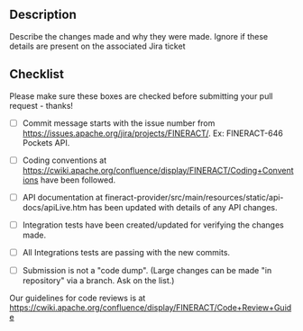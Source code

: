 ## Description
Describe the changes made and why they were made. Ignore if these details are present on the associated Jira ticket

## Checklist
Please make sure these boxes are checked before submitting your pull request - thanks!

- [ ] Commit message starts with the issue number from https://issues.apache.org/jira/projects/FINERACT/. Ex: FINERACT-646 Pockets API.

- [ ] Coding conventions at https://cwiki.apache.org/confluence/display/FINERACT/Coding+Conventions have been followed.

- [ ] API documentation at fineract-provider/src/main/resources/static/api-docs/apiLive.htm has been updated with details of any API changes.

- [ ] Integration tests have been created/updated for verifying the changes made.

- [ ] All Integrations tests are passing with the new commits.

- [ ] Submission is not a "code dump".  (Large changes can be made "in repository" via a branch.  Ask on the list.)

Our guidelines for code reviews is at https://cwiki.apache.org/confluence/display/FINERACT/Code+Review+Guide
